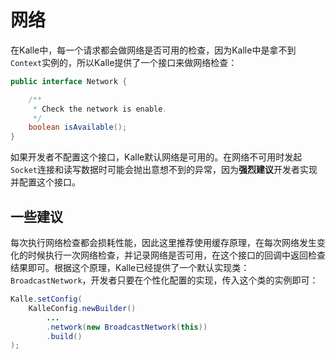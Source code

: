 # 网络

在Kalle中，每一个请求都会做网络是否可用的检查，因为Kalle中是拿不到`Context`实例的，所以Kalle提供了一个接口来做网络检查：
```java
public interface Network {

    /**
     * Check the network is enable.
     */
    boolean isAvailable();
}
```

如果开发者不配置这个接口，Kalle默认网络是可用的。在网络不可用时发起`Socket`连接和读写数据时可能会抛出意想不到的异常，因为**强烈建议**开发者实现并配置这个接口。

## 一些建议
每次执行网络检查都会损耗性能，因此这里推荐使用缓存原理，在每次网络发生变化的时候执行一次网络检查，并记录网络是否可用，在这个接口的回调中返回检查结果即可。根据这个原理，Kalle已经提供了一个默认实现类：`BroadcastNetwork`，开发者只要在个性化配置的实现，传入这个类的实例即可：
```java
Kalle.setConfig(
    KalleConfig.newBuilder()
        ...
        .network(new BroadcastNetwork(this))
        .build()
);
```